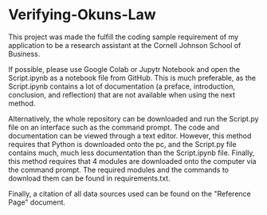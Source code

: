 # Verifying-Okuns-Law

This project was made the fulfill the coding sample requirement of my application to be a research assistant at the Cornell Johnson School of Business.

If possible, please use Google Colab or Jupytr Notebook and open the Script.ipynb as a notebook file from GitHub. This is much preferable, as the Script.ipynb contains a lot of documentation (a preface, introduction, conclusion, and reflection) that are not available when using the next method.

Alternatively, the whole repository can be downloaded and run the Script.py file on an interface such as the command prompt. The code and documentation can be viewed through a text editor. However, this method requires that Python is downloaded onto the pc, and the Script.py file contains much, much less documentation than the Script.ipynb file. Finally, this method requires that 4 modules are downloaded onto the computer via the command prompt. The required modules and the commands to download them can be found in requirements.txt.

Finally, a citation of all data sources used can be found on the "Reference Page" document.
